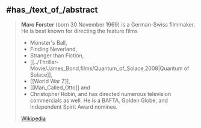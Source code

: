 ﻿---
aliases:
- "Marc Forster"
---

## #has_/text_of_/abstract 

> **Marc Forster** (born 30 November 1969) is a German-Swiss filmmaker. 
> He is best known for directing the feature films 
> - Monster's Ball, 
> - Finding Neverland, 
> - Stranger than Fiction, 
> - [[../Thriller-Movie/James_Bond,films/Quantum_of_Solace,2008|Quantum of Solace]], 
> - [[World War Z]], 
> - [[Man_Called_Otto]] and 
> - Christopher Robin, 
> and has directed numerous television commercials as well. 
> He is a BAFTA, Golden Globe, and Independent Spirit Award nominee.
>
> [Wikipedia](https://en.wikipedia.org/wiki/Marc%20Forster) 